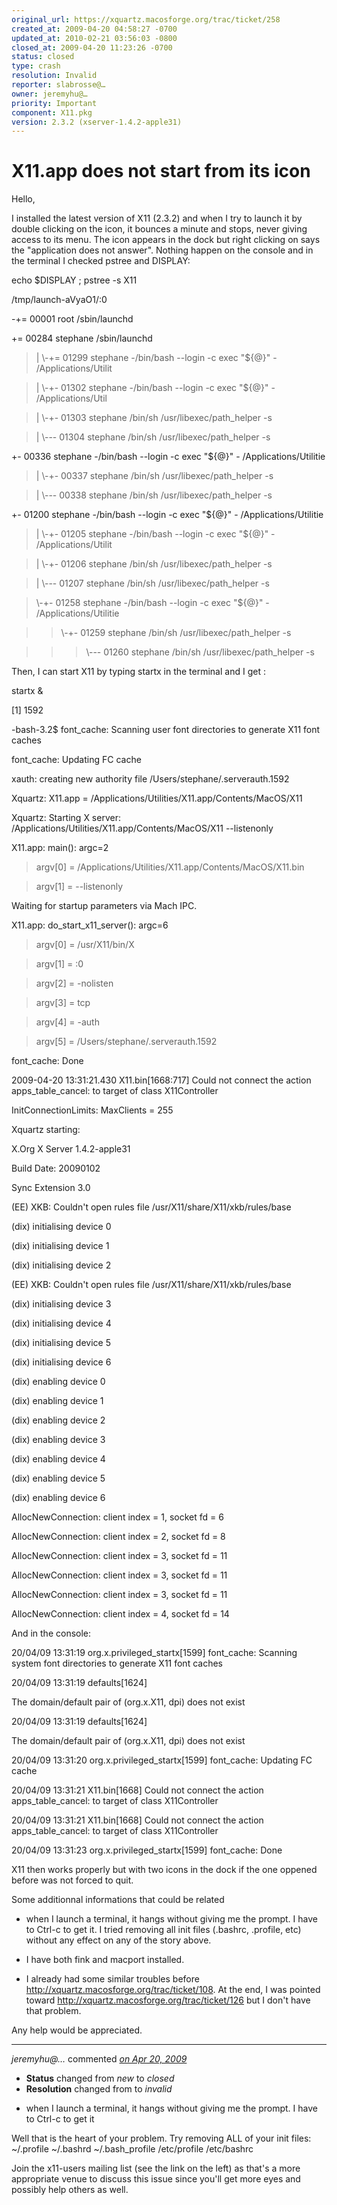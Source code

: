 ```yaml
---
original_url: https://xquartz.macosforge.org/trac/ticket/258
created_at: 2009-04-20 04:58:27 -0700
updated_at: 2010-02-21 03:56:03 -0800
closed_at: 2009-04-20 11:23:26 -0700
status: closed
type: crash
resolution: Invalid
reporter: slabrosse@…
owner: jeremyhu@…
priority: Important
component: X11.pkg
version: 2.3.2 (xserver-1.4.2-apple31)
---
```


X11.app does not start from its icon
====================================


Hello,

I installed the latest version of X11 (2.3.2) and when I try to launch it by double clicking on the icon, it bounces a minute and stops, never giving access to its menu. The icon appears in the dock but right clicking on says the "application does not answer". Nothing happen on the console and in the terminal I checked pstree and DISPLAY:

echo $DISPLAY ; pstree -s X11

/tmp/launch-aVyaO1/:0

-+= 00001 root /sbin/launchd

+= 00284 stephane /sbin/launchd

> | \\-+= 01299 stephane -/bin/bash --login -c exec "${@}" - /Applications/Utilit

> | \\-+- 01302 stephane -/bin/bash --login -c exec "${@}" - /Applications/Util

> | \\-+- 01303 stephane /bin/sh /usr/libexec/path\_helper -s

> | \\--- 01304 stephane /bin/sh /usr/libexec/path\_helper -s

+- 00336 stephane -/bin/bash --login -c exec "${@}" - /Applications/Utilitie

> | \\-+- 00337 stephane /bin/sh /usr/libexec/path\_helper -s

> | \\--- 00338 stephane /bin/sh /usr/libexec/path\_helper -s

+- 01200 stephane -/bin/bash --login -c exec "${@}" - /Applications/Utilitie

> | \\-+- 01205 stephane -/bin/bash --login -c exec "${@}" - /Applications/Utilit

> | \\-+- 01206 stephane /bin/sh /usr/libexec/path\_helper -s

> | \\--- 01207 stephane /bin/sh /usr/libexec/path\_helper -s

> \\-+- 01258 stephane -/bin/bash --login -c exec "${@}" - /Applications/Utilitie

> > \\-+- 01259 stephane /bin/sh /usr/libexec/path\_helper -s

> > > \\--- 01260 stephane /bin/sh /usr/libexec/path\_helper -s

Then, I can start X11 by typing startx in the terminal and I get :

startx &

\[1\] 1592

-bash-3.2$ font\_cache: Scanning user font directories to generate X11 font caches

font\_cache: Updating FC cache

xauth: creating new authority file /Users/stephane/.serverauth.1592

Xquartz: X11.app = /Applications/Utilities/X11.app/Contents/MacOS/X11

Xquartz: Starting X server: /Applications/Utilities/X11.app/Contents/MacOS/X11 --listenonly

X11.app: main(): argc=2

> argv\[0\] = /Applications/Utilities/X11.app/Contents/MacOS/X11.bin

> argv\[1\] = --listenonly

Waiting for startup parameters via Mach IPC.

X11.app: do\_start\_x11\_server(): argc=6

> argv\[0\] = /usr/X11/bin/X

> argv\[1\] = :0

> argv\[2\] = -nolisten

> argv\[3\] = tcp

> argv\[4\] = -auth

> argv\[5\] = /Users/stephane/.serverauth.1592

font\_cache: Done

2009-04-20 13:31:21.430 X11.bin\[1668:717\] Could not connect the action apps\_table\_cancel: to target of class X11Controller

InitConnectionLimits: MaxClients = 255

Xquartz starting:

X.Org X Server 1.4.2-apple31

Build Date: 20090102

Sync Extension 3.0

(EE) XKB: Couldn't open rules file /usr/X11/share/X11/xkb/rules/base

(dix) initialising device 0

(dix) initialising device 1

(dix) initialising device 2

(EE) XKB: Couldn't open rules file /usr/X11/share/X11/xkb/rules/base

(dix) initialising device 3

(dix) initialising device 4

(dix) initialising device 5

(dix) initialising device 6

(dix) enabling device 0

(dix) enabling device 1

(dix) enabling device 2

(dix) enabling device 3

(dix) enabling device 4

(dix) enabling device 5

(dix) enabling device 6

AllocNewConnection: client index = 1, socket fd = 6

AllocNewConnection: client index = 2, socket fd = 8

AllocNewConnection: client index = 3, socket fd = 11

AllocNewConnection: client index = 3, socket fd = 11

AllocNewConnection: client index = 3, socket fd = 11

AllocNewConnection: client index = 4, socket fd = 14

And in the console:

20/04/09 13:31:19 org.x.privileged\_startx\[1599\] font\_cache: Scanning system font directories to generate X11 font caches

20/04/09 13:31:19 defaults\[1624\]

The domain/default pair of (org.x.X11, dpi) does not exist

20/04/09 13:31:19 defaults\[1624\]

The domain/default pair of (org.x.X11, dpi) does not exist

20/04/09 13:31:20 org.x.privileged\_startx\[1599\] font\_cache: Updating FC cache

20/04/09 13:31:21 X11.bin\[1668\] Could not connect the action apps\_table\_cancel: to target of class X11Controller

20/04/09 13:31:21 X11.bin\[1668\] Could not connect the action apps\_table\_cancel: to target of class X11Controller

20/04/09 13:31:23 org.x.privileged\_startx\[1599\] font\_cache: Done

X11 then works properly but with two icons in the dock if the one oppened before was not forced to quit.

Some additionnal informations that could be related

-   when I launch a terminal, it hangs without giving me the prompt. I have to Ctrl-c to get it. I tried removing all init files (.bashrc, .profile, etc) without any effect on any of the story above.

<!-- -->

-   I have both fink and macport installed.

<!-- -->

-   I already had some similar troubles before <http://xquartz.macosforge.org/trac/ticket/108>. At the end, I was pointed toward <http://xquartz.macosforge.org/trac/ticket/126> but I don't have that problem.

Any help would be appreciated.



---

*jeremyhu@…* commented *[on Apr 20, 2009](https://xquartz.macosforge.org/trac/ticket/258#comment:1 "April 20, 2009 at 11:23 AM PDT")*

-   **Status** changed from *new* to *closed*
-   **Resolution** changed from to *invalid*

<!-- -->

-   when I launch a terminal, it hangs without giving me the prompt. I have to Ctrl-c to get it

Well that is the heart of your problem. Try removing ALL of your init files:
~/.profile ~/.bashrd ~/.bash\_profile /etc/profile /etc/bashrc

Join the x11-users mailing list (see the link on the left) as that's a more appropriate venue to discuss this issue since you'll get more eyes and possibly help others as well.



